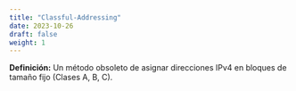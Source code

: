 ```yaml
---
title: "Classful-Addressing"
date: 2023-10-26
draft: false
weight: 1
---
```


**Definición:** Un método obsoleto de asignar direcciones IPv4 en bloques de tamaño fijo (Clases A, B, C).
